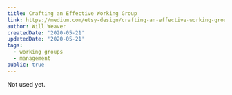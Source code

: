 ```yaml
---
title: Crafting an Effective Working Group
link: https://medium.com/etsy-design/crafting-an-effective-working-group-da77bded3aaf
author: Will Weaver
createdDate: '2020-05-21'
updatedDate: '2020-05-21'
tags:
  - working groups
  - management
public: true
---
```

Not used yet.
